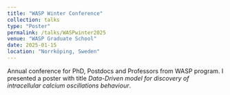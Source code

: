 ```yaml
---
title: "WASP Winter Conference"
collection: talks
type: "Poster"
permalink: /talks/WASPwinter2025
venue: "WASP Graduate School"
date: 2025-01-15
location: "Norrköping, Sweden"
---
```

Annual conference for PhD, Postdocs and Professors from WASP program. 
I presented a poster with title <em>Data-Driven model for discovery of intracellular calcium oscillations behaviour</em>. 
